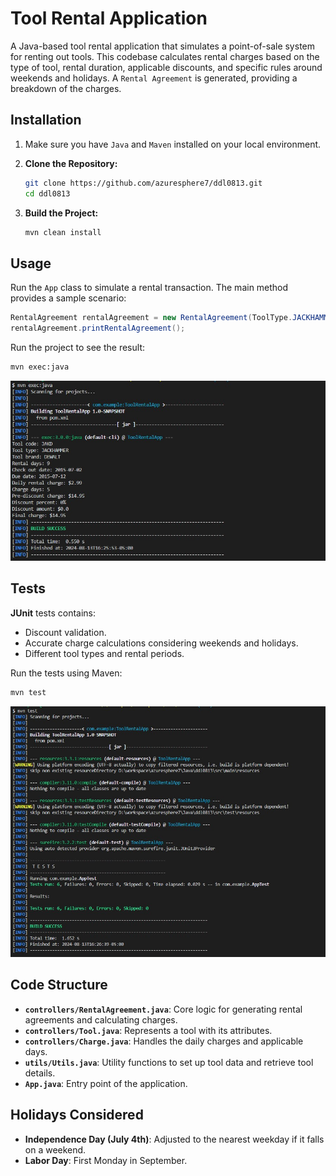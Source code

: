 # Tool Rental Application

A Java-based tool rental application that simulates a point-of-sale system for renting out tools. This codebase calculates rental charges based on the type of tool, rental duration, applicable discounts, and specific rules around weekends and holidays. A `Rental Agreement` is generated, providing a breakdown of the charges.

## Installation

1. Make sure you have `Java` and `Maven` installed on your local environment.

2. **Clone the Repository:**
   ```sh
   git clone https://github.com/azuresphere7/ddl0813.git
   cd ddl0813
   ```
3. **Build the Project:**
   ```sh
   mvn clean install
   ```

## Usage

Run the `App` class to simulate a rental transaction. The main method provides a sample scenario:

```java
RentalAgreement rentalAgreement = new RentalAgreement(ToolType.JACKHAMMER, 9, LocalDate.of(2015, 7, 2), 0);
rentalAgreement.printRentalAgreement();
```

Run the project to see the result:

```sh
mvn exec:java
```

<img src="./screenshots/build_screenshot.jpg" />

## Tests

**JUnit** tests contains:

- Discount validation.
- Accurate charge calculations considering weekends and holidays.
- Different tool types and rental periods.

Run the tests using Maven:

```sh
mvn test
```

<img src="./screenshots/test_screenshot.jpg" />

## Code Structure

- **`controllers/RentalAgreement.java`**: Core logic for generating rental agreements and calculating charges.
- **`controllers/Tool.java`**: Represents a tool with its attributes.
- **`controllers/Charge.java`**: Handles the daily charges and applicable days.
- **`utils/Utils.java`**: Utility functions to set up tool data and retrieve tool details.
- **`App.java`**: Entry point of the application.

## Holidays Considered

- **Independence Day (July 4th)**: Adjusted to the nearest weekday if it falls on a weekend.
- **Labor Day**: First Monday in September.
